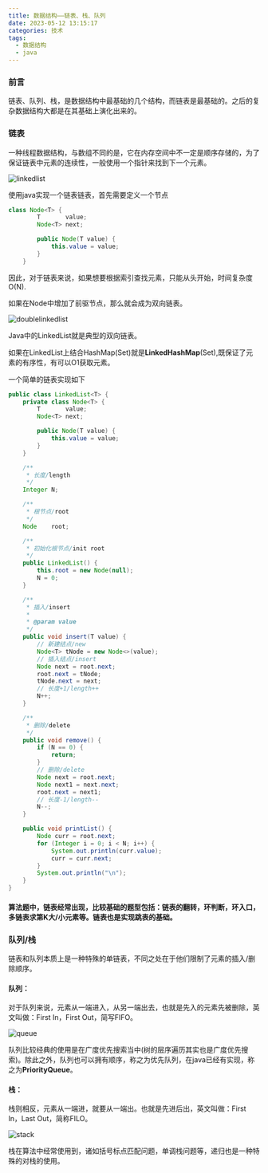 ```yaml
---
title: 数据结构——链表、栈、队列
date: 2023-05-12 13:15:17
categories: 技术
tags:
  - 数据结构
  - java
---
```


### 前言

​	链表、队列、栈，是数据结构中最基础的几个结构，而链表是最基础的。之后的复杂数据结构大都是在其基础上演化出来的。

### 链表

​	一种线程数据结构，与数组不同的是，它在内存空间中不一定是顺序存储的，为了保证链表中元素的连续性，一般使用一个指针来找到下一个元素。

![linkedlist](数据结构——链表、栈、队列/WX20230512-133517@2x.png)

<!-- more -->

使用java实现一个链表链表，首先需要定义一个节点

```java
class Node<T> {
        T       value;
        Node<T> next;

        public Node(T value) {
            this.value = value;
        }
    }
```

因此，对于链表来说，如果想要根据索引查找元素，只能从头开始，时间复杂度O(N).

如果在Node中增加了前驱节点，那么就会成为双向链表。

![doublelinkedlist](数据结构——链表、栈、队列/WX20230512-134440@2x.png)

Java中的LinkedList就是典型的双向链表。

如果在LinkedList上结合HashMap(Set)就是**LinkedHashMap**(Set),既保证了元素的有序性，有可以O1获取元素。

一个简单的链表实现如下

```java
public class LinkedList<T> {
    private class Node<T> {
        T       value;
        Node<T> next;

        public Node(T value) {
            this.value = value;
        }
    }

    /**
     * 长度/length
     */
    Integer N;

    /**
     * 根节点/root
     */
    Node    root;

    /**
     * 初始化根节点/init root
     */
    public LinkedList() {
        this.root = new Node(null);
        N = 0;
    }

    /**
     * 插入/insert
     * 
     * @param value
     */
    public void insert(T value) {
        // 新建结点/new
        Node<T> tNode = new Node<>(value);
        // 插入结点/insert
        Node next = root.next;
        root.next = tNode;
        tNode.next = next;
        // 长度+1/length++
        N++;
    }

    /**
     * 删除/delete
     */
    public void remove() {
        if (N == 0) {
            return;
        }
        // 删除/delete
        Node next = root.next;
        Node next1 = next.next;
        root.next = next1;
        // 长度-1/length--
        N--;
    }

    public void printList() {
        Node curr = root.next;
        for (Integer i = 0; i < N; i++) {
            System.out.println(curr.value);
            curr = curr.next;
        }
        System.out.println("\n");
    }
}
```

#### 	算法题中，链表经常出现，比较基础的题型包括：链表的翻转，环判断，环入口，多链表求第K大/小元素等。链表也是实现跳表的基础。

### 队列/栈

​	链表和队列本质上是一种特殊的单链表，不同之处在于他们限制了元素的插入/删除顺序。

#### 	队列：

​	对于队列来说，元素从一端进入，从另一端出去，也就是先入的元素先被删除，英文叫做：First In，First Out，简写FIFO。

![queue](数据结构——链表、栈、队列/WX20230512-135224@2x.png)

​	队列比较经典的使用是在广度优先搜索当中(树的层序遍历其实也是广度优先搜索)。除此之外，队列也可以拥有顺序，称之为优先队列，在java已经有实现，称之为**PriorityQueue**。

#### 	栈：

​	栈则相反，元素从一端进，就要从一端出。也就是先进后出，英文叫做：First In，Last Out，简称FILO。

![stack](数据结构——链表、栈、队列/WX20230512-135651@2x.png)

​	栈在算法中经常使用到，诸如括号标点匹配问题，单调栈问题等，递归也是一种特殊的对栈的使用。
